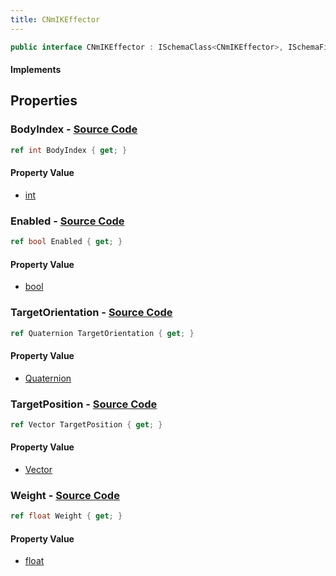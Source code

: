 ```yaml
---
title: CNmIKEffector
---
```


```csharp
public interface CNmIKEffector : ISchemaClass<CNmIKEffector>, ISchemaField, ISchemaClass, INativeHandle
```

#### Implements

## Properties

### **BodyIndex** - [Source Code](https://github.com/swiftly-solution/swiftlys2/blob/main/managed/src/SwiftlyS2.Generated/Schemas/Interfaces/CNmIKEffector.cs#L16)

```csharp
ref int BodyIndex { get; }
```

#### Property Value

- [int](https://learn.microsoft.com/dotnet/api/system.int32)

### **Enabled** - [Source Code](https://github.com/swiftly-solution/swiftlys2/blob/main/managed/src/SwiftlyS2.Generated/Schemas/Interfaces/CNmIKEffector.cs#L18)

```csharp
ref bool Enabled { get; }
```

#### Property Value

- [bool](https://learn.microsoft.com/dotnet/api/system.boolean)

### **TargetOrientation** - [Source Code](https://github.com/swiftly-solution/swiftlys2/blob/main/managed/src/SwiftlyS2.Generated/Schemas/Interfaces/CNmIKEffector.cs#L22)

```csharp
ref Quaternion TargetOrientation { get; }
```

#### Property Value

- [Quaternion](/docs/api/shared/natives/quaternion)

### **TargetPosition** - [Source Code](https://github.com/swiftly-solution/swiftlys2/blob/main/managed/src/SwiftlyS2.Generated/Schemas/Interfaces/CNmIKEffector.cs#L20)

```csharp
ref Vector TargetPosition { get; }
```

#### Property Value

- [Vector](/docs/api/shared/natives/vector)

### **Weight** - [Source Code](https://github.com/swiftly-solution/swiftlys2/blob/main/managed/src/SwiftlyS2.Generated/Schemas/Interfaces/CNmIKEffector.cs#L24)

```csharp
ref float Weight { get; }
```

#### Property Value

- [float](https://learn.microsoft.com/dotnet/api/system.single)

